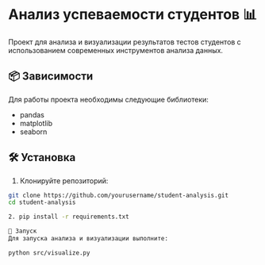 # Анализ успеваемости студентов 📊

Проект для анализа и визуализации результатов тестов студентов с использованием современных инструментов анализа данных.

## 📦 Зависимости

Для работы проекта необходимы следующие библиотеки:

- pandas
- matplotlib
- seaborn

## 🛠️ Установка

1. Клонируйте репозиторий:
```bash
git clone https://github.com/yourusername/student-analysis.git
cd student-analysis

2. pip install -r requirements.txt

🚀 Запуск
Для запуска анализа и визуализации выполните:

python src/visualize.py
